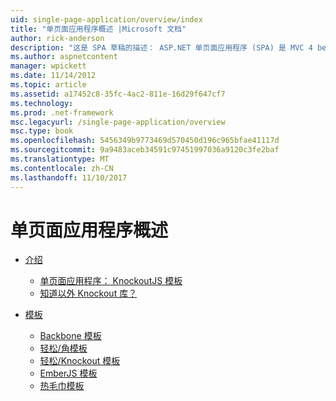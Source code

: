 ```yaml
---
uid: single-page-application/overview/index
title: "单页面应用程序概述 |Microsoft 文档"
author: rick-anderson
description: "这是 SPA 草稿的描述： ASP.NET 单页面应用程序 (SPA) 是 MVC 4 beta 预览版中的新功能。 它提供更好端到端 e..."
ms.author: aspnetcontent
manager: wpickett
ms.date: 11/14/2012
ms.topic: article
ms.assetid: a17452c8-35fc-4ac2-811e-16d29f647cf7
ms.technology: 
ms.prod: .net-framework
msc.legacyurl: /single-page-application/overview
msc.type: book
ms.openlocfilehash: 5456349b9773469d570450d196c965bfae41117d
ms.sourcegitcommit: 9a9483aceb34591c97451997036a9120c3fe2baf
ms.translationtype: MT
ms.contentlocale: zh-CN
ms.lasthandoff: 11/10/2017
---
```

<a name="single-page-application-overview"></a>单页面应用程序概述
====================
- [介绍](introduction/index.md)

    - [单页面应用程序： KnockoutJS 模板](introduction/knockoutjs-template.md)
    - [知道以外 Knockout 库？](introduction/other-libraries.md)
- [模板](templates/index.md)

    - [Backbone 模板](templates/backbonejs-template.md)
    - [轻松/角模板](templates/breezeangular-template.md)
    - [轻松/Knockout 模板](templates/breezeknockout-template.md)
    - [EmberJS 模板](templates/emberjs-template.md)
    - [热毛巾模板](templates/hottowel-template.md)
